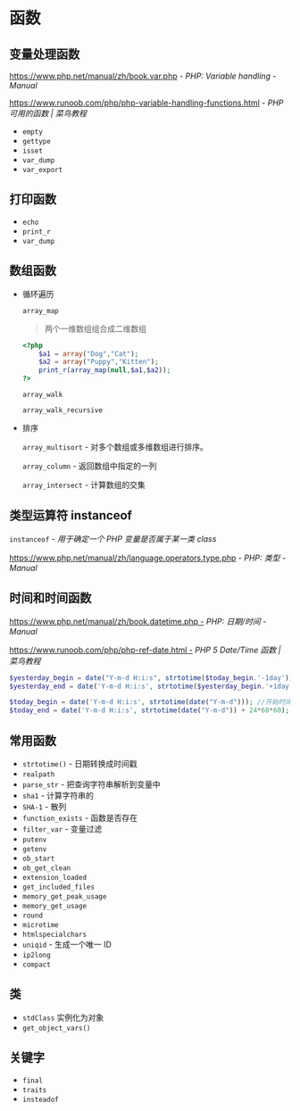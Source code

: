 # 函数

## 变量处理函数

https://www.php.net/manual/zh/book.var.php - *PHP: Variable handling - Manual*

https://www.runoob.com/php/php-variable-handling-functions.html - *PHP 可用的函数 | 菜鸟教程*

- `empty`
- `gettype`
- `isset`
- `var_dump`
- `var_export`

## 打印函数

- `echo`
- `print_r`
- `var_dump`

## 数组函数

- 循环遍历

    `array_map`
    
    > 两个一维数组组合成二维数组
    
    ```php
    <?php
    	$a1 = array("Dog","Cat");
    	$a2 = array("Puppy","Kitten");
    	print_r(array_map(null,$a1,$a2));
    ?>
    ```
    
    `array_walk`
    
    `array_walk_recursive`

- 排序

    `array_multisort` - 对多个数组或多维数组进行排序。
    
    `array_column` - 返回数组中指定的一列

    `array_intersect` - 计算数组的交集

## 类型运算符 instanceof

`instanceof` - *用于确定一个 PHP 变量是否属于某一类 class*

https://www.php.net/manual/zh/language.operators.type.php - *PHP: 类型 - Manual*
## 时间和时间函数

https://www.php.net/manual/zh/book.datetime.php - *PHP: 日期/时间 - Manual* 

https://www.runoob.com/php/php-ref-date.html - *PHP 5 Date/Time 函数 | 菜鸟教程*

```php
$yesterday_begin = date("Y-m-d H:i:s", strtotime($today_begin.'-1day')); //昨天开始时间
$yesterday_end = date('Y-m-d H:i:s', strtotime($yesterday_begin.'+1day')); //昨天结束时间

$today_begin = date('Y-m-d H:i:s', strtotime(date("Y-m-d"))); //开始时间
$today_end = date('Y-m-d H:i:s', strtotime(date("Y-m-d")) + 24*60*60); //结束时间
```

## 常用函数

- `strtotime()` - 日期转换成时间戳
- `realpath`
- `parse_str`  - 把查询字符串解析到变量中
- `sha1`  - 计算字符串的
- `SHA-1` - 散列
- `function_exists` - 函数是否存在
- `filter_var` - 变量过滤
- `putenv`
- `getenv`
- `ob_start`
- `ob_get_clean`
- `extension_loaded`
- `get_included_files`
- `memory_get_peak_usage`
- `memory_get_usage`
- `round`
- `microtime`
- `htmlspecialchars`
- `uniqid` - 生成一个唯一 ID
- `ip2long`
- `compact`

## 类

- `stdClass` 实例化为对象
- `get_object_vars()`

## 关键字

- `final`
- `traits`
- `insteadof`
